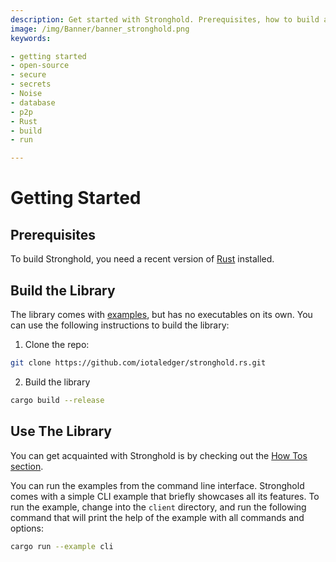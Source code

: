 ```yaml
---
description: Get started with Stronghold. Prerequisites, how to build and use the library.   
image: /img/Banner/banner_stronghold.png
keywords:

- getting started
- open-source
- secure
- secrets
- Noise
- database
- p2p
- Rust
- build
- run

---
```


# Getting Started

## Prerequisites

To build Stronghold, you need a recent version of [Rust](https://www.rust-lang.org) installed.

## Build the Library

The library comes with [examples](how_tos/cli/running_examples), but has no executables on its own. You can use the
following instructions to build the library:

1. Clone the repo:

 ```sh
git clone https://github.com/iotaledger/stronghold.rs.git
```

2. Build the library

```sh
cargo build --release
```

## Use The Library

You can get acquainted with Stronghold is by checking out the [How Tos section](how_tos/cli/running_examples).

You can run the examples from the command line interface. Stronghold comes with a simple CLI example that briefly
showcases all its features. To run the example, change into the `client` directory, and run the following
command that will print the help of the example with all commands and options:

```sh
cargo run --example cli
```


